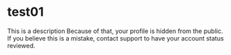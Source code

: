 # test01
This is a description
Because of that, your profile is hidden from the public. If you believe this is a mistake, contact support to have your account status reviewed.
